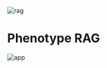 
![rag](https://github.com/user-attachments/assets/530d822a-f48b-487c-b97a-9845462fcd08)

# Phenotype RAG

![app](https://github.com/user-attachments/assets/38ac1d64-2eaf-436a-8c9d-e7c3eec72fae)



